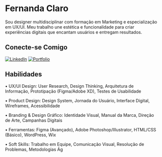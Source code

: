 # Fernanda Claro
Sou designer multidisciplinar com formação em Marketing e especialização em UX/UI. Meu trabalho une estética e funcionalidade para criar experiências digitais que encantam usuários e entregam resultados.

## Conecte-se Comigo
[![LinkedIn](https://img.shields.io/badge/LinkedIn-FB0B8D?style=for-the-badge&logo=linkedin&logoColor=black)](https://www.linkedin.com/in/fernanda-antonietti/)
[![Portfolio](https://img.shields.io/badge/Portfolio-FB0B8D?style=for-the-badge)](http://behance.net/clarof)

## Habilidades
• UX/UI Design: User Research, Design Thinking, Arquitetura de Informação, Prototipação (Figma/Adobe XD), Testes de Usabilidade

• Product Design: Design System, Jornada do Usuário, Interface Digital, Wireframes, Acessibilidade


• Branding & Design Gráfico: Identidade Visual, Manual da Marca, Direção de Arte, Campanhas Digitais

• Ferramentas: Figma (Avançado), Adobe Photoshop/Illustrator, HTML/CSS (Básico), WordPress, Wix

• Soft Skills: Trabalho em Equipe, Comunicação Visual, Resolução de Problemas, Metodologias Ág